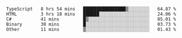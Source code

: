 <!--START_SECTION:waka-->

```text
TypeScript   8 hrs 54 mins   ████████████████▒░░░░░░░░   64.87 %
HTML         3 hrs 18 mins   ██████░░░░░░░░░░░░░░░░░░░   24.06 %
C#           41 mins         █▒░░░░░░░░░░░░░░░░░░░░░░░   05.01 %
Binary       30 mins         █░░░░░░░░░░░░░░░░░░░░░░░░   03.73 %
Other        11 mins         ▒░░░░░░░░░░░░░░░░░░░░░░░░   01.43 %
```

<!--END_SECTION:waka-->
